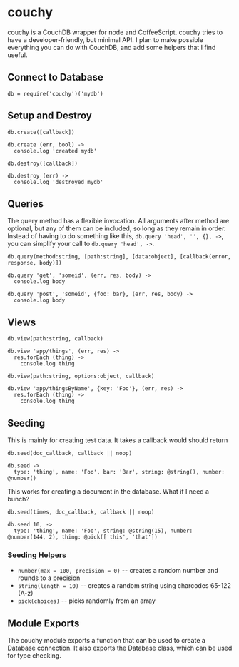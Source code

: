 # couchy

couchy is a CouchDB wrapper for node and CoffeeScript.  couchy tries to have a developer-friendly, but minimal API.  I plan to make possible everything you can do with CouchDB, and add some helpers that I find useful.

## Connect to Database
    db = require('couchy')('mydb')

## Setup and Destroy
`db.create([callback])`

```coffee-script
db.create (err, bool) ->
  console.log 'created mydb'
```

`db.destroy([callback])`

```coffee-script
db.destroy (err) ->
  console.log 'destroyed mydb'
```

## Queries
The query method has a flexible invocation.  All arguments after method are optional, but any of them can be included, so long as they remain in order.  Instead of having to do something like this, `db.query 'head', '', {}, ->`, you can simplify your call to `db.query 'head', ->`.

`db.query(method:string, [path:string], [data:object], [callback(error, response, body)])`

```coffee-script
db.query 'get', 'someid', (err, res, body) ->
  console.log body

db.query 'post', 'someid', {foo: bar}, (err, res, body) ->
  console.log body
```

## Views
`db.view(path:string, callback)`

```coffee-script
db.view 'app/things', (err, res) ->
  res.forEach (thing) ->
    console.log thing
```

`db.view(path:string, options:object, callback)`
    
```coffee-script
db.view 'app/thingsByName', {key: 'Foo'}, (err, res) ->
  res.forEach (thing) ->
    console.log thing
```

## Seeding
This is mainly for creating test data.  It takes a callback would should return 

`db.seed(doc_callback, callback || noop)`

```coffee-script
db.seed ->
  type: 'thing', name: 'Foo', bar: 'Bar', string: @string(), number: @number()
```

This works for creating a document in the database.  What if I need a bunch?

`db.seed(times, doc_callback, callback || noop)`

```coffee-script
db.seed 10, ->
  type: 'thing', name: 'Foo', string: @string(15), number: @number(144, 2), thing: @pick(['this', 'that'])
```
### Seeding Helpers

- `number(max = 100, precision = 0)` -- creates a random number and rounds to a precision
- `string(length = 10)` -- creates a random string using charcodes 65-122 (A-z)
- `pick(choices)` -- picks randomly from an array

## Module Exports
The couchy module exports a function that can be used to create a Database connection.  It also exports the Database class, which can be used for type checking.
